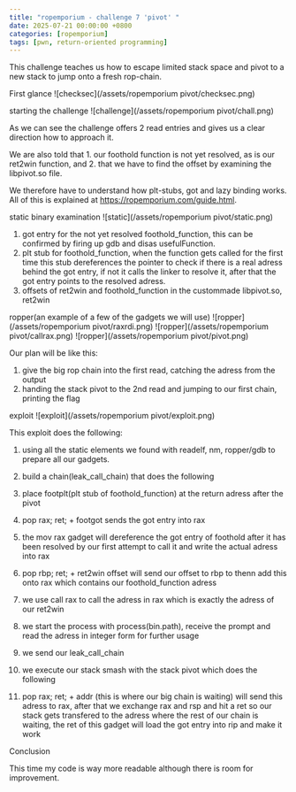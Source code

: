 ```yaml
---
title: "ropemporium - challenge 7 'pivot' "
date: 2025-07-21 00:00:00 +0800
categories: [ropemporium]
tags: [pwn, return-oriented programming]
---
```


This challenge teaches us how to escape limited stack space and pivot to a new stack to jump onto a fresh rop-chain.

 First glance
    ![checksec](/assets/ropemporium pivot/checksec.png)


starting the challenge
    ![challenge](/assets/ropemporium pivot/chall.png)

As we can see the challenge offers 2 read entries and gives us a clear direction how to approach it.

We are also told that 1. our foothold function is not yet resolved, as is our ret2win function, and 2. that we have to find the offset by examining the libpivot.so file.

We therefore have to understand how plt-stubs, got and lazy binding works. All of this is explained at https://ropemporium.com/guide.html. 


 static binary examination
    ![static](/assets/ropemporium pivot/static.png)

1. got entry for the not yet resolved foothold_function, this can be confirmed by firing up gdb and disas usefulFunction.
2. plt stub for foothold_function, when the function gets called for the first time this stub dereferences the pointer to check if there is a real adress behind the got entry, if not it calls the linker to resolve it, after that the got entry points to the resolved adress.
3. offsets of ret2win and foothold_function in the custommade libpivot.so, ret2win

 ropper(an example of a few of the gadgets we will use)
    ![ropper](/assets/ropemporium pivot/raxrdi.png)
    ![ropper](/assets/ropemporium pivot/callrax.png)
    ![ropper](/assets/ropemporium pivot/pivot.png)
 
Our plan will be like this:

1. give the big rop chain into the first read, catching the adress from the output
2. handing the stack pivot to the 2nd read and jumping to our first chain, printing the flag

 exploit
    ![exploit](/assets/ropemporium pivot/exploit.png)

This exploit does the following:

1. using all the static elements we found with readelf, nm, ropper/gdb to prepare all our gadgets.
2. build a chain(leak_call_chain) that does the following
3. place footplt(plt stub of foothold_function) at the return adress after the pivot
4. pop rax; ret; + footgot sends the got entry into rax 
5. the mov rax gadget will dereference the got entry of foothold after it has been resolved by our first attempt to call it and write the actual adress into rax
6. pop rbp; ret; + ret2win offset will send our offset to rbp to thenn add this onto rax which contains our foothold_function adress 
7. we use call rax to call the adress in rax which is exactly the adress of our ret2win

8. we start the process with process(bin.path), receive the prompt and read the adress in integer form for further usage
9. we send our leak_call_chain
10. we execute our stack smash with the stack pivot which does the following
11. pop rax; ret; + addr (this is where our big chain is waiting) will send this adress to rax, after that we exchange rax and rsp and hit a ret so our stack gets transfered to the adress where the rest of our chain is waiting, the ret of this gadget will load the got entry into rip and make it work

Conclusion

This time my code is way more readable although there is room for improvement.